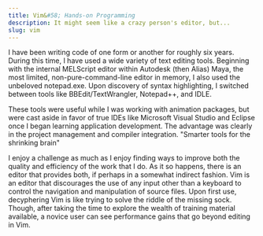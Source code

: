 ```yaml
---
title: Vim&#58; Hands-on Programming
description: It might seem like a crazy person's editor, but...
slug: vim
---
```


I have been writing code of one form or another for roughly six years. During this time, I have used
a wide variety of text editing tools. Beginning with the internal MELScript editor within Autodesk
(then Alias) Maya, the most limited, non-pure-command-line editor in memory, I also used the
unbeloved notepad.exe. Upon discovery of syntax highlighting, I switched between tools like
BBEdit/TextWrangler, Notepad++, and IDLE.

These tools were useful while I was working with animation packages, but were cast aside in favor of
true IDEs like Microsoft Visual Studio and Eclipse once I began learning application development.
The advantage was clearly in the project management and compiler integration. "Smarter tools for the
shrinking brain"

I enjoy a challenge as much as I enjoy finding ways to improve both the quality and efficiency of
the work that I do. As it so happens, there is an editor that provides both, if perhaps in a
somewhat indirect fashion. Vim is an editor that discourages the use of any input other than a
keyboard to control the navigation and manipulation of source files. Upon first use, decyphering Vim
is like trying to solve the riddle of the missing sock. Though, after taking the time to explore the
wealth of training material available, a novice user can see performance gains that go beyond
editing in Vim.
